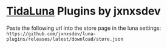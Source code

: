 # [TidaLuna](https://github.com/Inrixia/TidaLuna) Plugins by jxnxsdev

Paste the following url into the store page in the luna settings: `https://github.com/jxnxsdev/luna-plugins/releases/latest/download/store.json`
